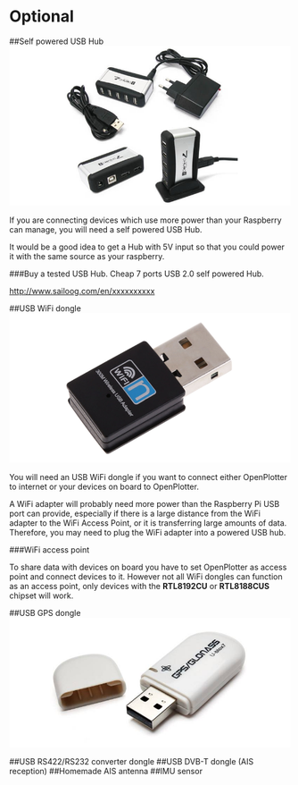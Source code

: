 # Optional
##Self powered USB Hub
![](hub.png)

If you are connecting devices which use more power than your Raspberry can manage, you will need a self powered USB Hub.

It would be a good idea to get a Hub with 5V input so that you could power it with the same source as your raspberry.

###Buy a tested USB Hub.
Cheap 7 ports USB 2.0 self powered Hub.

http://www.sailoog.com/en/xxxxxxxxxx

##USB WiFi dongle
![](wifi.png)

You will need an USB WiFi dongle if you want to connect either OpenPlotter to internet or your devices on board to OpenPlotter.

A WiFi adapter will probably need more power than the Raspberry Pi USB port can provide, especially if there is a large distance from the WiFi adapter to the WiFi Access Point, or it is transferring large amounts of data. Therefore, you may need to plug the WiFi adapter into a powered USB hub.

###WiFi access point

To share data with devices on board you have to set OpenPlotter as access point and connect devices to it. However not all WiFi dongles can function as an access point, only devices with the **RTL8192CU** or **RTL8188CUS** chipset will work.

##USB GPS dongle
![](gps.png)

##USB RS422/RS232 converter dongle
##USB DVB-T dongle (AIS reception)
##Homemade AIS antenna
##IMU sensor
